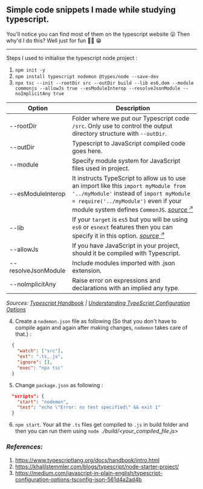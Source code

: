 ## Simple code snippets I made while studying typescript.
You'll notice you can find most of them on the typescript website :stuck_out_tongue:
Then why'd I do this? Well just for fun :man_shrugging: :grin:

***

Steps I used to initialise the typescript node project :
1. `npm init -y`
2. `npm install typescript nodemon @types/node --save-dev`
3. `npx tsc --init --rootDir src --outDir build --lib es6,dom --module commonjs --allowJs true --esModuleInterop --resolveJsonModule --noImplicitAny true`

  |Option|Description|
  |----|-----|
  |--rootDir|Folder where we put our Typescript code `/src`. Only use to control the output directory structure with `--outDir`.|
  |--outDir|Typescript to JavaScript compiled code goes here.|
  |--module|Specify module system for JavaScript files used in project.|
  |--esModuleInterop|It instructs TypeScript to allow us to use an import like this `import myModule from '../myModule'` instead of `import myModule = require('../myModule')` even if your module system defines `CommonJS`. _[source <sup>:arrow_upper_right:</sup>](https://medium.com/javascript-in-plain-english/typescript-configuration-options-tsconfig-json-561d4a2ad4b)_|
  |--lib|If your `target` is `es5` but you will be using `es6` or `esnext` features then you can specify it in this option. _[source <sup>:arrow_upper_right:</sup>](https://medium.com/javascript-in-plain-english/typescript-configuration-options-tsconfig-json-561d4a2ad4b)_|
  |--allowJs|If you have JavaScript in your project, should it be compiled with Typescript.|
  |--resolveJsonModule|Include modules imported with .json extension.|
  |--noImplicitAny|Raise error on expressions and declarations with an implied any type.|

  _Sources: [Typescript Handbook](https://www.typescriptlang.org/docs/handbook/compiler-options.html) | [Understanding TypeScript Configuration Options](https://medium.com/javascript-in-plain-english/typescript-configuration-options-tsconfig-json-561d4a2ad4b)_

4. Create a `nodemon.json` file as following (So that you don't have to compile again and again after making changes, `nodemon` takes care of that.) :
  ```json
    {
      "watch": ["src"],
      "ext": ".ts,.js",
      "ignore": [],
      "exec": "npx tsc"
    }
  ```

5. Change `package.json` as following :
  ```json
    "scripts": {
      "start": "nodemon",
      "test": "echo \"Error: no test specified\" && exit 1"
    }
  ```

6. `npm start`. Your all the `.ts` files get compiled to `.js` in build folder and then you can run them using `node `_./build/<your_compiled_file.js>_

### _References:_
1. https://www.typescriptlang.org/docs/handbook/intro.html
2. https://khalilstemmler.com/blogs/typescript/node-starter-project/
3. https://medium.com/javascript-in-plain-english/typescript-configuration-options-tsconfig-json-561d4a2ad4b